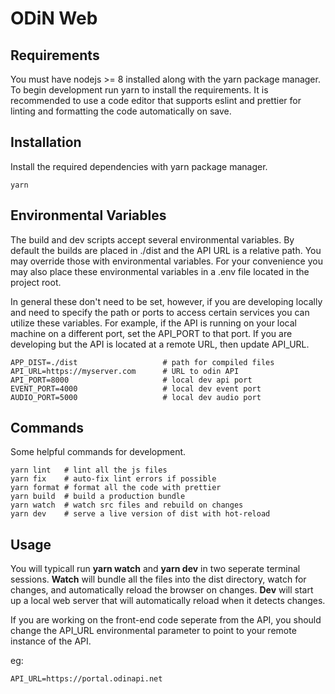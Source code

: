 # ODiN Web

## Requirements

You must have nodejs >= 8 installed along with the yarn package manager. To begin development run yarn to install the requirements. It is recommended to use a code editor that supports eslint and prettier for linting and formatting the code automatically on save.

## Installation

Install the required dependencies with yarn package manager.

```
yarn
```

## Environmental Variables

The build and dev scripts accept several environmental variables. By default the builds are placed in ./dist and the API URL is a relative path. You may override those with environmental variables. For your convenience you may also place these environmental variables in a .env file located in the project root.

In general these don't need to be set, however, if you are developing locally and need to specify the path or ports to access certain services you can utilize these variables. For example, if the API is running on your local machine on a different port, set the API_PORT to that port. If you are developing but the API is located at a remote URL, then update API_URL.

```
APP_DIST=./dist                   # path for compiled files
API_URL=https://myserver.com      # URL to odin API
API_PORT=8000                     # local dev api port
EVENT_PORT=4000                   # local dev event port
AUDIO_PORT=5000                   # local dev audio port
```

## Commands

Some helpful commands for development.

```
yarn lint   # lint all the js files
yarn fix    # auto-fix lint errors if possible
yarn format # format all the code with prettier
yarn build  # build a production bundle
yarn watch  # watch src files and rebuild on changes
yarn dev    # serve a live version of dist with hot-reload
```

## Usage

You will typicall run **yarn watch** and **yarn dev** in two seperate terminal sessions. **Watch** will bundle all the files into the dist directory, watch for changes, and automatically reload the browser on changes. **Dev** will start up a local web server that will automatically reload when it detects changes.

If you are working on the front-end code seperate from the API, you should change the API_URL environmental parameter to point to your remote instance of the API.

eg:

```
API_URL=https://portal.odinapi.net
```
